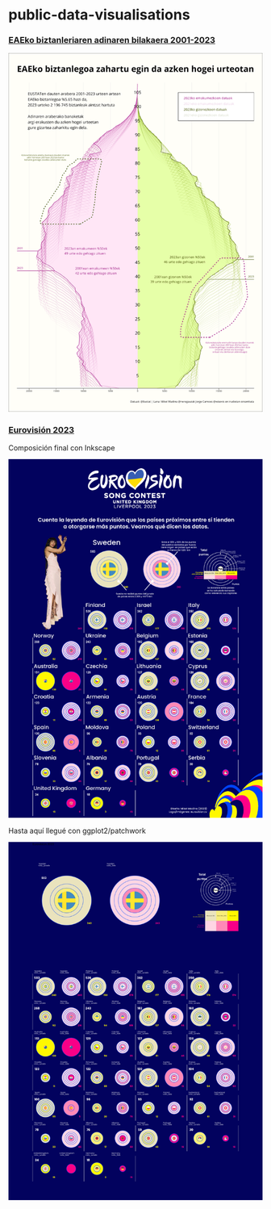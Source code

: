 # public-data-visualisations

### [EAEko biztanleriaren adinaren bilakaera 2001-2023](https://github.com/mikelmadina/public-data-visualisations/tree/main/2023-11_Populazioa)

![](2023-11_Populazioa/pir_eae.png)

### [Eurovisión 2023](https://github.com/mikelmadina/public-data-visualisations/tree/main/2023-05_Eurovision)

Composición final con Inkscape

![](2023-05_Eurovision/eurovision_2023.png)

Hasta aquí llegué con ggplot2/patchwork

![](2023-05_Eurovision/baseA2.png)
